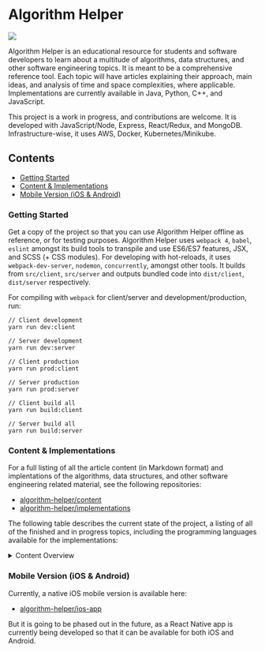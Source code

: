 # Algorithm Helper

<img src="https://circleci.com/gh/algorithm-helper/algorithm-helper/tree/master.svg?style=shield&circle-token=:circle-token">

Algorithm Helper is an educational resource for students and software developers to learn about
a multitude of algorithms, data structures, and other software engineering topics. It is meant to
be a comprehensive reference tool. Each topic will have articles explaining their approach, main
ideas, and analysis of time and space complexities, where applicable. Implementations are currently
available in Java, Python, C++, and JavaScript.

This project is a work in progress, and contributions are welcome. It is developed with
JavaScript/Node, Express, React/Redux, and MongoDB. Infrastructure-wise, it uses AWS, Docker,
Kubernetes/Minikube.

## Contents

- [Getting Started](#getting-started)
- [Content & Implementations](#content--implementations)
- [Mobile Version (iOS & Android)](#mobile-version-ios--android)

### Getting Started

Get a copy of the project so that you can use Algorithm Helper offline as reference, or for testing
purposes. Algorithm Helper uses `webpack 4`, `babel`, `eslint` amongst its build tools to transpile
and use ES6/ES7 features, JSX, and SCSS (+ CSS modules). For developing with hot-reloads, it uses
`webpack-dev-server`, `nodemon`, `concurrently`, amongst other tools. It builds from `src/client`,
`src/server` and outputs bundled code into `dist/client`, `dist/server` respectively.

For compiling with `webpack` for client/server and development/production, run:

```
// Client development
yarn run dev:client

// Server development
yarn run dev:server

// Client production
yarn run prod:client

// Server production
yarn run prod:server

// Client build all
yarn run build:client

// Server build all
yarn run build:server
```

### Content & Implementations

For a full listing of all the article content (in Markdown format) and implentations of the
algorithms, data structures, and other software engineering related material, see the following
repositories:
- [algorithm-helper/content](https://github.com/algorithm-helper/content)
- [algorithm-helper/implementations](https://github.com/algorithm-helper/implementations)

The following table describes the current state of the project, a listing of all of the finished
and in progress topics, including the programming languages available for the implementations:

<details>
  <summary>Content Overview</summary>
  <table>
    <tr>
      <th>Category</th>
      <th>Subcategory</th>
      <th>Topic</th>
      <th>Current State</th>
      <th>Languages Available</th>
    </tr>
    <tr>
      <td>Data Structures</td>
      <td>Lists</td>
      <td>Introduction</td>
      <td>Complete</td>
      <td>n/a</td>
    </tr>
    <tr>
      <td>Data Structures</td>
      <td>Lists</td>
      <td>Linked List</td>
      <td>Complete</td>
      <td>Java</td>
    </tr>
    <tr>
      <td>Data Structures</td>
      <td>Lists</td>
      <td>Double Ended Linked List</td>
      <td>Complete</td>
      <td>Java</td>
    </tr>
    <tr>
      <td>Data Structures</td>
      <td>Lists</td>
      <td>Dynamic Array</td>
      <td>Complete</td>
      <td>Java</td>
    </tr>
    <tr>
      <td>Data Structures</td>
      <td>Lists</td>
      <td>Stack</td>
      <td>Complete</td>
      <td>Java</td>
    </tr>
    <tr>
      <td>Data Structures</td>
      <td>Lists</td>
      <td>Queue</td>
      <td>Complete</td>
      <td>Java</td>
    </tr>
    <tr>
      <td>Data Structures</td>
      <td>Lists</td>
      <td>Double Ended Queue</td>
      <td>Complete</td>
      <td>Java</td>
    </tr>
    <tr>
      <td>Data Structures</td>
      <td>Lists</td>
      <td>Time and Space Complexity Comparison</td>
      <td>Complete</td>
      <td>n/a</td>
    </tr>
    <tr>
      <td>Data Structures</td>
      <td>Trees</td>
      <td>Introduction</td>
      <td>Complete</td>
      <td>n/a</td>
    </tr>
    <tr>
      <td>Data Structures</td>
      <td>Trees</td>
      <td>Map / Symbol Table</td>
      <td>Complete</td>
      <td>Java</td>
    </tr>
    <tr>
      <td>Data Structures</td>
      <td>Trees</td>
      <td>Set</td>
      <td>Complete</td>
      <td>Java</td>
    </tr>
    <tr>
      <td>Data Structures</td>
      <td>Trees</td>
      <td>Binary Search Tree</td>
      <td>Complete</td>
      <td>Java</td>
    </tr>
    <tr>
      <td>Data Structures</td>
      <td>Trees</td>
      <td>Balanced Binary Search Tree</td>
      <td>Complete</td>
      <td>n/a</td>
    </tr>
    <tr>
      <td>Data Structures</td>
      <td>Trees</td>
      <td>2-3 Tree</td>
      <td>Complete</td>
      <td>n/a</td>
    </tr>
    <tr>
      <td>Data Structures</td>
      <td>Trees</td>
      <td>Red-Black Tree</td>
      <td>Complete</td>
      <td>Java</td>
    </tr>
    <tr>
      <td>Data Structures</td>
      <td>Trees</td>
      <td>AVL Tree</td>
      <td>Complete</td>
      <td>Java</td>
    </tr>
    <tr>
      <td>Data Structures</td>
      <td>Trees</td>
      <td>Heap</td>
      <td>Complete</td>
      <td>Java</td>
    </tr>
    <tr>
      <td>Data Structures</td>
      <td>Trees</td>
      <td>Priority Queue</td>
      <td>Complete</td>
      <td>Java</td>
    </tr>
    <tr>
      <td>Data Structures</td>
      <td>Trees</td>
      <td>Union Find / Disjoint Set</td>
      <td>Complete</td>
      <td>Java</td>
    </tr>
    <tr>
      <td>Data Structures</td>
      <td>Trees</td>
      <td>B-Tree</td>
      <td>In Progress</td>
      <td>n/a</td>
    </tr>
    <tr>
      <td>Data Structures</td>
      <td>Trees</td>
      <td>Fibonacci Heap</td>
      <td>In Progress</td>
      <td>n/a</td>
    </tr>
    <tr>
      <td>Data Structures</td>
      <td>Trees</td>
      <td>Van Emde Boas Tree</td>
      <td>In Progress</td>
      <td>n/a</td>
    </tr>
    <tr>
      <td>Data Structures</td>
      <td>Trees</td>
      <td>Time and Space Complexity Comparison</td>
      <td>Complete</td>
      <td>n/a</td>
    </tr>
    <tr>
      <td>Data Structures</td>
      <td>Hashing</td>
      <td>Introduction</td>
      <td>Complete</td>
      <td>n/a</td>
    </tr>
    <tr>
      <td>Data Structures</td>
      <td>Hashing</td>
      <td>Hash Function</td>
      <td>Complete</td>
      <td>n/a</td>
    </tr>
    <tr>
      <td>Data Structures</td>
      <td>Hashing</td>
      <td>Collision Resolution</td>
      <td>Complete</td>
      <td>n/a</td>
    </tr>
    <tr>
      <td>Data Structures</td>
      <td>Hashing</td>
      <td>Simple Uniform Hashing Assumpption</td>
      <td>Complete</td>
      <td>n/a</td>
    </tr>
    <tr>
      <td>Data Structures</td>
      <td>Hashing</td>
      <td>Hash Map</td>
      <td>Complete</td>
      <td>Java</td>
    </tr>
    <tr>
      <td>Data Structures</td>
      <td>Hashing</td>
      <td>Hash Set</td>
      <td>Complete</td>
      <td>Java</td>
    </tr>
    <tr>
      <td>Data Structures</td>
      <td>Hashing</td>
      <td>Time and Space Complexity Comparison</td>
      <td>Complete</td>
      <td>n/a</td>
    </tr>
    <tr>
      <td>Data Structures</td>
      <td>Probabilistic</td>
      <td>Introduction</td>
      <td>In Progress</td>
      <td>n/a</td>
    </tr>
    <tr>
      <td>Data Structures</td>
      <td>Probabilistic</td>
      <td>Skip List</td>
      <td>In Progress</td>
      <td>n/a</td>
    </tr>
    <tr>
      <td>Data Structures</td>
      <td>Probabilistic</td>
      <td>Bloom Filter</td>
      <td>In Progress</td>
      <td>n/a</td>
    </tr>
    <tr>
      <td>Data Structures</td>
      <td>Probabilistic</td>
      <td>Count Min Sketch</td>
      <td>In Progress</td>
      <td>n/a</td>
    </tr>
    <tr>
      <td>Data Structures</td>
      <td>Probabilistic</td>
      <td>Random Binary Tree</td>
      <td>In Progress</td>
      <td>n/a</td>
    </tr>
    <tr>
      <td>Data Structures</td>
      <td>Probabilistic</td>
      <td>Treap</td>
      <td>In Progress</td>
      <td>n/a</td>
    </tr>
    <tr>
      <td>Data Structures</td>
      <td>Probabilistic</td>
      <td>Time and Space Complexity Comparison</td>
      <td>In Progress</td>
      <td>n/a</td>
    </tr>
    <tr>
      <td>Data Structures</td>
      <td>Multidimensional</td>
      <td>Introduction</td>
      <td>In Progress</td>
      <td>n/a</td>
    </tr>
    <tr>
      <td>Data Structures</td>
      <td>Multidimensional</td>
      <td>Range Searching</td>
      <td>In Progress</td>
      <td>n/a</td>
    </tr>
    <tr>
      <td>Data Structures</td>
      <td>Multidimensional</td>
      <td>Quad Tree</td>
      <td>In Progress</td>
      <td>n/a</td>
    </tr>
    <tr>
      <td>Data Structures</td>
      <td>Multidimensional</td>
      <td>k-d Tree</td>
      <td>In Progress</td>
      <td>n/a</td>
    </tr>
    <tr>
      <td>Data Structures</td>
      <td>Multidimensional</td>
      <td>Range Tree</td>
      <td>In Progress</td>
      <td>n/a</td>
    </tr>
    <tr>
      <td>Data Structures</td>
      <td>Multidimensional</td>
      <td>Time and Space Complexity Comparison</td>
      <td>In Progress</td>
      <td>n/a</td>
    </tr>
    <tr>
      <td>Data Structures</td>
      <td>Abstract Data Types</td>
      <td>Introduction</td>
      <td>In Progress</td>
      <td>n/a</td>
    </tr>
    <tr>
      <td>Data Structures</td>
      <td>Abstract Data Types</td>
      <td>Iterator / Iterable</td>
      <td>In Progress</td>
      <td>n/a</td>
    </tr>
    <tr>
      <td>Data Structures</td>
      <td>Abstract Data Types</td>
      <td>Comparator / Comparable</td>
      <td>In Progress</td>
      <td>n/a</td>
    </tr>
    <tr>
      <td>General Algorithms</td>
      <td>Searching</td>
      <td>Introduction</td>
      <td>Complete</td>
      <td>n/a</td>
    </tr>
    <tr>
      <td>General Algorithms</td>
      <td>Searching</td>
      <td>Binary Search</td>
      <td>Complete</td>
      <td>Java</td>
    </tr>
    <tr>
      <td>General Algorithms</td>
      <td>Searching</td>
      <td>Ternary Search</td>
      <td>Complete</td>
      <td>Java</td>
    </tr>
    <tr>
      <td>General Algorithms</td>
      <td>Searching</td>
      <td>Jump Search</td>
      <td>Complete</td>
      <td>Java</td>
    </tr>
    <tr>
      <td>General Algorithms</td>
      <td>Searching</td>
      <td>Interpolation Search</td>
      <td>Complete</td>
      <td>Java</td>
    </tr>
    <tr>
      <td>General Algorithms</td>
      <td>Searching</td>
      <td>Time and Space Complexity Comparison</td>
      <td>Complete</td>
      <td>n/a</td>
    </tr>
    <tr>
      <td>General Algorithms</td>
      <td>Sorting</td>
      <td>Introduction</td>
      <td>Complete</td>
      <td>n/a</td>
    </tr>
    <tr>
      <td>General Algorithms</td>
      <td>Sorting</td>
      <td>Stability</td>
      <td>Complete</td>
      <td>n/a</td>
    </tr>
    <tr>
      <td>General Algorithms</td>
      <td>Sorting</td>
      <td>In-Place</td>
      <td>Complete</td>
      <td>n/a</td>
    </tr>
    <tr>
      <td>General Algorithms</td>
      <td>Sorting</td>
      <td>Selection Sort</td>
      <td>Complete</td>
      <td>Java</td>
    </tr>
    <tr>
      <td>General Algorithms</td>
      <td>Sorting</td>
      <td>Insertion Sort</td>
      <td>Complete</td>
      <td>Java</td>
    </tr>
    <tr>
      <td>General Algorithms</td>
      <td>Sorting</td>
      <td>Shell Sort</td>
      <td>Complete</td>
      <td>Java</td>
    </tr>
    <tr>
      <td>General Algorithms</td>
      <td>Sorting</td>
      <td>Divide and Conquer</td>
      <td>Complete</td>
      <td>n/a</td>
    </tr>
    <tr>
      <td>General Algorithms</td>
      <td>Sorting</td>
      <td>Merge Sort</td>
      <td>Complete</td>
      <td>Java</td>
    </tr>
    <tr>
      <td>General Algorithms</td>
      <td>Sorting</td>
      <td>Quick Sort</td>
      <td>Complete</td>
      <td>Java</td>
    </tr>
    <tr>
      <td>General Algorithms</td>
      <td>Sorting</td>
      <td>Heap Sort</td>
      <td>Complete</td>
      <td>Java</td>
    </tr>
    <tr>
      <td>General Algorithms</td>
      <td>Sorting</td>
      <td>Bucket Sort</td>
      <td>Complete</td>
      <td>Java</td>
    </tr>
    <tr>
      <td>General Algorithms</td>
      <td>Sorting</td>
      <td>Count Sort</td>
      <td>In Progress</td>
      <td>n/a</td>
    </tr>
    <tr>
      <td>General Algorithms</td>
      <td>Sorting</td>
      <td>Radix Sort</td>
      <td>Complete</td>
      <td>Java</td>
    </tr>
    <tr>
      <td>General Algorithms</td>
      <td>Sorting</td>
      <td>Time and Space Complexity Comparison</td>
      <td>Complete</td>
      <td>n/a</td>
    </tr>
    <tr>
      <td>General Algorithms</td>
      <td>Shuffling</td>
      <td>Introduction</td>
      <td>Complete</td>
      <td>n/a</td>
    </tr>
    <tr>
      <td>General Algorithms</td>
      <td>Shuffling</td>
      <td>Fisher-Yates Shuffle</td>
      <td>Complete</td>
      <td>Java</td>
    </tr>
    <tr>
      <td>General Algorithms</td>
      <td>Shuffling</td>
      <td>Sattolo's Algorithm</td>
      <td>Complete</td>
      <td>Java</td>
    </tr>
    <tr>
      <td>General Algorithms</td>
      <td>Shuffling</td>
      <td>Time and Space Complexity Comparison</td>
      <td>Complete</td>
      <td>n/a</td>
    </tr>
    <tr>
      <td>General Algorithms</td>
      <td>Selecting</td>
      <td>Introduction</td>
      <td>In Progress</td>
      <td>n/a</td>
    </tr>
    <tr>
      <td>General Algorithms</td>
      <td>Selecting</td>
      <td>Quick Select</td>
      <td>In Progress</td>
      <td>n/a</td>
    </tr>
    <tr>
      <td>General Algorithms</td>
      <td>Selecting</td>
      <td>Median Finding</td>
      <td>In Progress</td>
      <td>n/a</td>
    </tr>
    <tr>
      <td>General Algorithms</td>
      <td>Selecting</td>
      <td>Median of Medians Algorithm</td>
      <td>In Progress</td>
      <td>n/a</td>
    </tr>
    <tr>
      <td>General Algorithms</td>
      <td>Selecting</td>
      <td>Peak Finding</td>
      <td>In Progress</td>
      <td>n/a</td>
    </tr>
    <tr>
      <td>General Algorithms</td>
      <td>Selecting</td>
      <td>Time and Space Complexity Comparison</td>
      <td>In Progress</td>
      <td>n/a</td>
    </tr>
    <tr>
      <td>Strings</td>
      <td>String Data Structures</td>
      <td>Introduction</td>
      <td>Complete</td>
      <td>n/a</td>
    </tr>
    <tr>
      <td>Strings</td>
      <td>String Data Structures</td>
      <td>Trie</td>
      <td>Complete</td>
      <td>n/a</td>
    </tr>
    <tr>
      <td>Strings</td>
      <td>String Data Structures</td>
      <td>R-Way Trie</td>
      <td>Complete</td>
      <td>Java</td>
    </tr>
    <tr>
      <td>Strings</td>
      <td>String Data Structures</td>
      <td>Ternary Search Trie</td>
      <td>Complete</td>
      <td>Java</td>
    </tr>
    <tr>
      <td>Strings</td>
      <td>String Data Structures</td>
      <td>Suffix Tree</td>
      <td>In Progress</td>
      <td>n/a</td>
    </tr>
    <tr>
      <td>Strings</td>
      <td>String Data Structures</td>
      <td>Time and Space Complexity Comparison</td>
      <td>Complete</td>
      <td>n/a</td>
    </tr>
    <tr>
      <td>Strings</td>
      <td>String Sorting</td>
      <td>Introduction</td>
      <td>Complete</td>
      <td>n/a</td>
    </tr>
    <tr>
      <td>Strings</td>
      <td>String Sorting</td>
      <td>LSD Radix Sort</td>
      <td>Complete</td>
      <td>Java</td>
    </tr>
    <tr>
      <td>Strings</td>
      <td>String Sorting</td>
      <td>MSD Radix Sort</td>
      <td>Complete</td>
      <td>Java</td>
    </tr>
    <tr>
      <td>Strings</td>
      <td>String Sorting</td>
      <td>Time and Space Complexity Comparison</td>
      <td>Complete</td>
      <td>n/a</td>
    </tr>
    <tr>
      <td>Strings</td>
      <td>String Matching</td>
      <td>Introduction</td>
      <td>Complete</td>
      <td>n/a</td>
    </tr>
    <tr>
      <td>Strings</td>
      <td>String Matching</td>
      <td>Knuth-Morris-Pratt Algorithm</td>
      <td>Complete</td>
      <td>Java</td>
    </tr>
    <tr>
      <td>Strings</td>
      <td>String Matching</td>
      <td>Boyer-Moore Algorithm</td>
      <td>Complete</td>
      <td>Java</td>
    </tr>
    <tr>
      <td>Strings</td>
      <td>String Matching</td>
      <td>Rabin-Karp Algorithm</td>
      <td>Complete</td>
      <td>Java</td>
    </tr>
    <tr>
      <td>Strings</td>
      <td>String Matching</td>
      <td>Approximate String Matching</td>
      <td>In Progress</td>
      <td>n/a</td>
    </tr>
    <tr>
      <td>Strings</td>
      <td>String Matching</td>
      <td>Bitap Algorithm</td>
      <td>In Progress</td>
      <td>n/a</td>
    </tr>
    <tr>
      <td>Strings</td>
      <td>String Matching</td>
      <td>Time and Space Complexity Comparison</td>
      <td>Complete</td>
      <td>n/a</td>
    </tr>
    <tr>
      <td>Strings</td>
      <td>String Metrics</td>
      <td>Introduction</td>
      <td>In Progress</td>
      <td>n/a</td>
    </tr>
    <tr>
      <td>Strings</td>
      <td>String Metrics</td>
      <td>Edit Distance</td>
      <td>In Progress</td>
      <td>n/a</td>
    </tr>
    <tr>
      <td>Strings</td>
      <td>String Metrics</td>
      <td>Damerau-Levenshtein Distance</td>
      <td>In Progress</td>
      <td>n/a</td>
    </tr>
    <tr>
      <td>Strings</td>
      <td>String Metrics</td>
      <td>Hamming Distance</td>
      <td>In Progress</td>
      <td>n/a</td>
    </tr>
    <tr>
      <td>Strings</td>
      <td>String Metrics</td>
      <td>Wagner-Fischer Algorithm</td>
      <td>In Progress</td>
      <td>n/a</td>
    </tr>
    <tr>
      <td>Strings</td>
      <td>String Metrics</td>
      <td>Time and Space Complexity Comparison</td>
      <td>In Progress</td>
      <td>n/a</td>
    </tr>
    <tr>
      <td>Strings</td>
      <td>Compression</td>
      <td>Introduction</td>
      <td>In Progress</td>
      <td>n/a</td>
    </tr>
    <tr>
      <td>Strings</td>
      <td>Compression</td>
      <td>Run-Length Encoding</td>
      <td>In Progress</td>
      <td>n/a</td>
    </tr>
    <tr>
      <td>Strings</td>
      <td>Compression</td>
      <td>Huffman Coding</td>
      <td>In Progress</td>
      <td>n/a</td>
    </tr>
    <tr>
      <td>Strings</td>
      <td>Compression</td>
      <td>Lempel-Ziv-Welch Algorithm</td>
      <td>In Progress</td>
      <td>n/a</td>
    </tr>
    <tr>
      <td>Strings</td>
      <td>Compression</td>
      <td>Text Transforms</td>
      <td>In Progress</td>
      <td>n/a</td>
    </tr>
    <tr>
      <td>Strings</td>
      <td>Compression</td>
      <td>Burrows-Wheeler Transform</td>
      <td>In Progress</td>
      <td>n/a</td>
    </tr>
    <tr>
      <td>Strings</td>
      <td>Compression</td>
      <td>Time and Space Complexity Comparison</td>
      <td>In Progress</td>
      <td>n/a</td>
    </tr>
    <tr>
      <td>Graphs</td>
      <td>Graphs</td>
      <td>Introduction</td>
      <td>Complete</td>
      <td>n/a</td>
    </tr>
    <tr>
      <td>Graphs</td>
      <td>Graphs</td>
      <td>Graph Representation</td>
      <td>Complete</td>
      <td>n/a</td>
    </tr>
    <tr>
      <td>Graphs</td>
      <td>Graphs</td>
      <td>Undirected and Directed Graphs</td>
      <td>Complete</td>
      <td>Java</td>
    </tr>
    <tr>
      <td>Graphs</td>
      <td>Graphs</td>
      <td>Sparse and Dense Graphs</td>
      <td>Complete</td>
      <td>n/a</td>
    </tr>
    <tr>
      <td>Graphs</td>
      <td>Graphs</td>
      <td>Time and Space Complexity Comparison</td>
      <td>Complete</td>
      <td>n/a</td>
    </tr>
    <tr>
      <td>Graphs</td>
      <td>Path Finding</td>
      <td>Introduction</td>
      <td>Complete</td>
      <td>n/a</td>
    </tr>
    <tr>
      <td>Graphs</td>
      <td>Path Finding</td>
      <td>Depth First Search</td>
      <td>Complete</td>
      <td>Java</td>
    </tr>
    <tr>
      <td>Graphs</td>
      <td>Path Finding</td>
      <td>Breadth First Search</td>
      <td>Complete</td>
      <td>Java</td>
    </tr>
    <tr>
      <td>Graphs</td>
      <td>Path Finding</td>
      <td>Connected Components</td>
      <td>Complete</td>
      <td>Java</td>
    </tr>
    <tr>
      <td>Graphs</td>
      <td>Path Finding</td>
      <td>Topological Sort</td>
      <td>Complete</td>
      <td>Java</td>
    </tr>
    <tr>
      <td>Graphs</td>
      <td>Path Finding</td>
      <td>Kahn's Topological Sort Algorithm</td>
      <td>Complete</td>
      <td>Java</td>
    </tr>
    <tr>
      <td>Graphs</td>
      <td>Path Finding</td>
      <td>Strongly Connected Components</td>
      <td>Complete</td>
      <td>Java</td>
    </tr>
    <tr>
      <td>Graphs</td>
      <td>Path Finding</td>
      <td>Kosaraju's Algorithm</td>
      <td>Complete</td>
      <td>Java</td>
    </tr>
    <tr>
      <td>Graphs</td>
      <td>Path Finding</td>
      <td>Time and Space Complexity Comparison</td>
      <td>Complete</td>
      <td>n/a</td>
    </tr>
    <tr>
      <td>Graphs</td>
      <td>Shortest Path Finding</td>
      <td>Introduction</td>
      <td>Complete</td>
      <td>n/a</td>
    </tr>
    <tr>
      <td>Graphs</td>
      <td>Shortest Path Finding</td>
      <td>Weighted Graph</td>
      <td>Complete</td>
      <td>Java</td>
    </tr>
    <tr>
      <td>Graphs</td>
      <td>Shortest Path Finding</td>
      <td>Edge Relaxation</td>
      <td>Complete</td>
      <td>n/a</td>
    </tr>
    <tr>
      <td>Graphs</td>
      <td>Shortest Path Finding</td>
      <td>Dijkstra's Algorithm</td>
      <td>Complete</td>
      <td>Java</td>
    </tr>
    <tr>
      <td>Graphs</td>
      <td>Shortest Path Finding</td>
      <td>Bellman-Ford Algorithm</td>
      <td>Complete</td>
      <td>Java</td>
    </tr>
    <tr>
      <td>Graphs</td>
      <td>Shortest Path Finding</td>
      <td>Floyd-Warshall Algorithm</td>
      <td>Complete</td>
      <td>Java</td>
    </tr>
    <tr>
      <td>Graphs</td>
      <td>Shortest Path Finding</td>
      <td>Time and Space Complexity Comparison</td>
      <td>Complete</td>
      <td>n/a</td>
    </tr>
    <tr>
      <td>Graphs</td>
      <td>Minimum Spanning Trees</td>
      <td>Introduction</td>
      <td>Complete</td>
      <td>n/a</td>
    </tr>
    <tr>
      <td>Graphs</td>
      <td>Minimum Spanning Trees</td>
      <td>Greedy Algorithm</td>
      <td>Complete</td>
      <td>n/a</td>
    </tr>
    <tr>
      <td>Graphs</td>
      <td>Minimum Spanning Trees</td>
      <td>Prim's Algorithm</td>
      <td>Complete</td>
      <td>Java</td>
    </tr>
    <tr>
      <td>Graphs</td>
      <td>Minimum Spanning Trees</td>
      <td>Kruskal's Algorithm</td>
      <td>Complete</td>
      <td>Java</td>
    </tr>
    <tr>
      <td>Graphs</td>
      <td>Minimum Spanning Trees</td>
      <td>Clustering</td>
      <td>In Progress</td>
      <td>n/a</td>
    </tr>
    <tr>
      <td>Graphs</td>
      <td>Minimum Spanning Trees</td>
      <td>Time and Space Complexity Comparison</td>
      <td>Complete</td>
      <td>n/a</td>
    </tr>
    <tr>
      <td>Graphs</td>
      <td>Flow Networks</td>
      <td>Introduction</td>
      <td>Complete</td>
      <td>n/a</td>
    </tr>
    <tr>
      <td>Graphs</td>
      <td>Flow Networks</td>
      <td>Max Flow Min Cut</td>
      <td>Complete</td>
      <td>n/a</td>
    </tr>
    <tr>
      <td>Graphs</td>
      <td>Flow Networks</td>
      <td>Ford-Fulkerson Algorithm</td>
      <td>Complete</td>
      <td>n/a</td>
    </tr>
    <tr>
      <td>Graphs</td>
      <td>Flow Networks</td>
      <td>Time and Space Complexity Comparison</td>
      <td>Complete</td>
      <td>n/a</td>
    </tr>
    <tr>
      <td>Randomization</td>
      <td>Randomized Algorithms</td>
      <td>Introduction</td>
      <td>In Progress</td>
      <td>n/a</td>
    </tr>
    <tr>
      <td>Randomization</td>
      <td>Randomized Algorithms</td>
      <td>Expected Time</td>
      <td>In Progress</td>
      <td>n/a</td>
    </tr>
    <tr>
      <td>Randomization</td>
      <td>Randomized Algorithms</td>
      <td>Quick Select (Revisited)</td>
      <td>In Progress</td>
      <td>n/a</td>
    </tr>
    <tr>
      <td>Randomization</td>
      <td>Randomized Algorithms</td>
      <td>Quick Sort (Revisited)</td>
      <td>In Progress</td>
      <td>n/a</td>
    </tr>
    <tr>
      <td>Randomization</td>
      <td>Randomized Algorithms</td>
      <td>Monte Carlo Algorithm</td>
      <td>In Progress</td>
      <td>n/a</td>
    </tr>
    <tr>
      <td>Randomization</td>
      <td>Randomized Algorithms</td>
      <td>Las Vegas Algorithm</td>
      <td>In Progress</td>
      <td>n/a</td>
    </tr>
    <tr>
      <td>Randomization</td>
      <td>Randomized Algorithms</td>
      <td>Time and Space Complexity Comparison</td>
      <td>In Progress</td>
      <td>n/a</td>
    </tr>
    <tr>
      <td>Randomization</td>
      <td>Random Number Generators</td>
      <td>Introduction</td>
      <td>In Progress</td>
      <td>n/a</td>
    </tr>
    <tr>
      <td>Randomization</td>
      <td>Random Number Generators</td>
      <td>Pseudo Random Number Generators</td>
      <td>In Progress</td>
      <td>n/a</td>
    </tr>
    <tr>
      <td>Randomization</td>
      <td>Random Number Generators</td>
      <td>Blum Blum Shub</td>
      <td>In Progress</td>
      <td>n/a</td>
    </tr>
    <tr>
      <td>Randomization</td>
      <td>Random Number Generators</td>
      <td>Lagged Fibonacci Generator</td>
      <td>In Progress</td>
      <td>n/a</td>
    </tr>
    <tr>
      <td>Randomization</td>
      <td>Random Number Generators</td>
      <td>Linear Congruential Generator</td>
      <td>In Progress</td>
      <td>n/a</td>
    </tr>
    <tr>
      <td>Randomization</td>
      <td>Random Number Generators</td>
      <td>Mersenne Twister</td>
      <td>In Progress</td>
      <td>n/a</td>
    </tr>
    <tr>
      <td>Randomization</td>
      <td>Random Number Generators</td>
      <td>Time and Space Complexity Comparison</td>
      <td>In Progress</td>
      <td>n/a</td>
    </tr>
    <tr>
      <td>Mathematics</td>
      <td>Numerical Computation</td>
      <td>Introduction</td>
      <td>Complete</td>
      <td>n/a</td>
    </tr>
    <tr>
      <td>Mathematics</td>
      <td>Numerical Computation</td>
      <td>Euclid's Algorithm</td>
      <td>Complete</td>
      <td>Java</td>
    </tr>
    <tr>
      <td>Mathematics</td>
      <td>Numerical Computation</td>
      <td>Multiplication Algorithm</td>
      <td>Complete</td>
      <td>Java</td>
    </tr>
    <tr>
      <td>Mathematics</td>
      <td>Numerical Computation</td>
      <td>Karatsuba Algorithm</td>
      <td>Complete</td>
      <td>Java</td>
    </tr>
    <tr>
      <td>Mathematics</td>
      <td>Numerical Computation</td>
      <td>Newton-Raphson Method</td>
      <td>Complete</td>
      <td>Java</td>
    </tr>
    <tr>
      <td>Mathematics</td>
      <td>Numerical Computation</td>
      <td>Modular Exponentiation</td>
      <td>Complete</td>
      <td>Java</td>
    </tr>
    <tr>
      <td>Mathematics</td>
      <td>Numerical Computation</td>
      <td>Linear Programming</td>
      <td>In Progress</td>
      <td>n/a</td>
    </tr>
    <tr>
      <td>Mathematics</td>
      <td>Numerical Computation</td>
      <td>Simplex Algorithm</td>
      <td>In Progress</td>
      <td>n/a</td>
    </tr>
    <tr>
      <td>Mathematics</td>
      <td>Numerical Computation</td>
      <td>Polynomial Multiplication</td>
      <td>In Progress</td>
      <td>n/a</td>
    </tr>
    <tr>
      <td>Mathematics</td>
      <td>Numerical Computation</td>
      <td>Fast Fourier Transform</td>
      <td>In Progress</td>
      <td>n/a</td>
    </tr>
    <tr>
      <td>Mathematics</td>
      <td>Numerical Computation</td>
      <td>Time and Space Complexity Comparison</td>
      <td>Complete</td>
      <td>n/a</td>
    </tr>
    <tr>
      <td>Mathematics</td>
      <td>Computational Geometry</td>
      <td>Introduction</td>
      <td>Complete</td>
      <td>n/a</td>
    </tr>
    <tr>
      <td>Mathematics</td>
      <td>Computational Geometry</td>
      <td>Convex Hull</td>
      <td>Complete</td>
      <td>n/a</td>
    </tr>
    <tr>
      <td>Mathematics</td>
      <td>Computational Geometry</td>
      <td>Graham Scan</td>
      <td>Complete</td>
      <td>Java</td>
    </tr>
    <tr>
      <td>Mathematics</td>
      <td>Computational Geometry</td>
      <td>Jarvis Algorithm</td>
      <td>In Progress</td>
      <td>n/a</td>
    </tr>
    <tr>
      <td>Mathematics</td>
      <td>Computational Geometry</td>
      <td>Time and Space Complexity Comparison</td>
      <td>In Progress</td>
      <td>n/a</td>
    </tr>
    <tr>
      <td>Dynamic Programming</td>
      <td>Dynamic Programming</td>
      <td>Introduction</td>
      <td>In Progress</td>
      <td>n/a</td>
    </tr>
    <tr>
      <td>Dynamic Programming</td>
      <td>Dynamic Programming</td>
      <td>Overlapping Subproblems and Optimal Substructures</td>
      <td>In Progress</td>
      <td>n/a</td>
    </tr>
    <tr>
      <td>Dynamic Programming</td>
      <td>Dynamic Programming</td>
      <td>Memoization</td>
      <td>In Progress</td>
      <td>n/a</td>
    </tr>
    <tr>
      <td>Dynamic Programming</td>
      <td>Dynamic Programming Problems</td>
      <td>Introduction</td>
      <td>In Progress</td>
      <td>n/a</td>
    </tr>
    <tr>
      <td>Dynamic Programming</td>
      <td>Dynamic Programming Problems</td>
      <td>Fibonacci Number</td>
      <td>In Progress</td>
      <td>n/a</td>
    </tr>
    <tr>
      <td>Dynamic Programming</td>
      <td>Dynamic Programming Problems</td>
      <td>Maximum Sum Contiguous Subarray</td>
      <td>In Progress</td>
      <td>n/a</td>
    </tr>
    <tr>
      <td>Dynamic Programming</td>
      <td>Dynamic Programming Problems</td>
      <td>Kadane's Algorithm</td>
      <td>In Progress</td>
      <td>n/a</td>
    </tr>
    <tr>
      <td>Dynamic Programming</td>
      <td>Dynamic Programming Problems</td>
      <td>Longest Common Subsequence</td>
      <td>In Progress</td>
      <td>n/a</td>
    </tr>
    <tr>
      <td>Dynamic Programming</td>
      <td>Dynamic Programming Problems</td>
      <td>Longest Increasing Subsequence</td>
      <td>In Progress</td>
      <td>n/a</td>
    </tr>
    <tr>
      <td>Dynamic Programming</td>
      <td>Dynamic Programming Problems</td>
      <td>Longest Common Substring</td>
      <td>In Progress</td>
      <td>n/a</td>
    </tr>
    <tr>
      <td>Dynamic Programming</td>
      <td>Dynamic Programming Problems</td>
      <td>Longest Palindromic Substring</td>
      <td>In Progress</td>
      <td>n/a</td>
    </tr>
    <tr>
      <td>Dynamic Programming</td>
      <td>Dynamic Programming Problems</td>
      <td>Binomial Coefficient</td>
      <td>In Progress</td>
      <td>n/a</td>
    </tr>
    <tr>
      <td>Dynamic Programming</td>
      <td>Dynamic Programming Problems</td>
      <td>Coin Change Problem</td>
      <td>In Progress</td>
      <td>n/a</td>
    </tr>
    <tr>
      <td>Dynamic Programming</td>
      <td>Dynamic Programming Problems</td>
      <td>Maximum Size Square Submatrix</td>
      <td>In Progress</td>
      <td>n/a</td>
    </tr>
    <tr>
      <td>Dynamic Programming</td>
      <td>Dynamic Programming Problems</td>
      <td>Assembly Line Scheduling</td>
      <td>In Progress</td>
      <td>n/a</td>
    </tr>
    <tr>
      <td>Dynamic Programming</td>
      <td>Dynamic Programming Problems</td>
      <td>Rod Cutting</td>
      <td>In Progress</td>
      <td>n/a</td>
    </tr>
    <tr>
      <td>Dynamic Programming</td>
      <td>Dynamic Programming Problems</td>
      <td>Levenschtein Edit Distance</td>
      <td>In Progress</td>
      <td>n/a</td>
    </tr>
    <tr>
      <td>Dynamic Programming</td>
      <td>Dynamic Programming Problems</td>
      <td>0-1 Knapsack Problem</td>
      <td>In Progress</td>
      <td>n/a</td>
    </tr>
    <tr>
      <td>Dynamic Programming</td>
      <td>Dynamic Programming Problems</td>
      <td>Time and Space Complexity Comparison</td>
      <td>In Progress</td>
      <td>n/a</td>
    </tr>
    <tr>
      <td>Algorithmic Analysis</td>
      <td>Computational Complexity</td>
      <td>Introduction</td>
      <td>In Progress</td>
      <td>n/a</td>
    </tr>
    <tr>
      <td>Algorithmic Analysis</td>
      <td>Computational Complexity</td>
      <td>Big-O Notarion</td>
      <td>In Progress</td>
      <td>n/a</td>
    </tr>
    <tr>
      <td>Algorithmic Analysis</td>
      <td>Computational Complexity</td>
      <td>Small-O Notation</td>
      <td>In Progress</td>
      <td>n/a</td>
    </tr>
    <tr>
      <td>Algorithmic Analysis</td>
      <td>Computational Complexity</td>
      <td>Amortization</td>
      <td>In Progress</td>
      <td>n/a</td>
    </tr>
    <tr>
      <td>Algorithmic Analysis</td>
      <td>Complexity Classes</td>
      <td>Introduction</td>
      <td>In Progress</td>
      <td>n/a</td>
    </tr>
    <tr>
      <td>Algorithmic Analysis</td>
      <td>Complexity Classes</td>
      <td>P Complexity</td>
      <td>In Progress</td>
      <td>n/a</td>
    </tr>
    <tr>
      <td>Algorithmic Analysis</td>
      <td>Complexity Classes</td>
      <td>NP Complexity</td>
      <td>In Progress</td>
      <td>n/a</td>
    </tr>
    <tr>
      <td>Software Engineering</td>
      <td>Object Oriented Programming</td>
      <td>Introduction</td>
      <td>Complete</td>
      <td>n/a</td>
    </tr>
    <tr>
      <td>Software Engineering</td>
      <td>Object Oriented Programming</td>
      <td>Class and Instance</td>
      <td>Complete</td>
      <td>Java</td>
    </tr>
    <tr>
      <td>Software Engineering</td>
      <td>Object Oriented Programming</td>
      <td>Inheritance</td>
      <td>Complete</td>
      <td>Java</td>
    </tr>
    <tr>
      <td>Software Engineering</td>
      <td>Object Oriented Programming</td>
      <td>Encapsulation</td>
      <td>Complete</td>
      <td>Java</td>
    </tr>
    <tr>
      <td>Software Engineering</td>
      <td>Object Oriented Programming</td>
      <td>Polymorphism</td>
      <td>Complete</td>
      <td>Java</td>
    </tr>
    <tr>
      <td>Software Engineering</td>
      <td>Functional Programming</td>
      <td>Introduction</td>
      <td>Complete</td>
      <td>n/a</td>
    </tr>
    <tr>
      <td>Software Engineering</td>
      <td>Functional Programming</td>
      <td>First Class Function</td>
      <td>Complete</td>
      <td>JavaScript</td>
    </tr>
    <tr>
      <td>Software Engineering</td>
      <td>Functional Programming</td>
      <td>Recursion</td>
      <td>Complete</td>
      <td>JavaScript</td>
    </tr>
    <tr>
      <td>Software Engineering</td>
      <td>Functional Programming</td>
      <td>Lambda Notation</td>
      <td>Complete</td>
      <td>JavaScript</td>
    </tr>
    <tr>
      <td>Software Engineering</td>
      <td>Functional Programming</td>
      <td>Function Composition</td>
      <td>Complete</td>
      <td>JavaScript</td>
    </tr>
    <tr>
      <td>Software Engineering</td>
      <td>Functional Programming</td>
      <td>Map, Filter, Reduce</td>
      <td>Complete</td>
      <td>JavaScript</td>
    </tr>
    <tr>
      <td>Software Engineering</td>
      <td>Functional Programming</td>
      <td>Currying</td>
      <td>Complete</td>
      <td>JavaScript</td>
    </tr>
    <tr>
      <td>Software Engineering</td>
      <td>Functional Programming</td>
      <td>Compose</td>
      <td>In Progress</td>
      <td>n/a</td>
    </tr>
    <tr>
      <td>Software Engineering</td>
      <td>Functional Programming</td>
      <td>Piping</td>
      <td>In Progress</td>
      <td>n/a</td>
    </tr>
    <tr>
      <td>Software Engineering</td>
      <td>Functional Programming</td>
      <td>Zip, Unzip</td>
      <td>In Progress</td>
      <td>n/a</td>
    </tr>
    <tr>
      <td>Software Engineering</td>
      <td>Design Patterns</td>
      <td>Introduction</td>
      <td>Complete</td>
      <td>Java</td>
    </tr>
    <tr>
      <td>Software Engineering</td>
      <td>Design Patterns</td>
      <td>Adapter</td>
      <td>Complete</td>
      <td>Java</td>
    </tr>
    <tr>
      <td>Software Engineering</td>
      <td>Design Patterns</td>
      <td>Bridge</td>
      <td>Complete</td>
      <td>Java</td>
    </tr>
    <tr>
      <td>Software Engineering</td>
      <td>Design Patterns</td>
      <td>Builder</td>
      <td>Complete</td>
      <td>Java</td>
    </tr>
    <tr>
      <td>Software Engineering</td>
      <td>Design Patterns</td>
      <td>Chain of Responsibility</td>
      <td>Complete</td>
      <td>Java</td>
    </tr>
    <tr>
      <td>Software Engineering</td>
      <td>Design Patterns</td>
      <td>Command</td>
      <td>Complete</td>
      <td>Java</td>
    </tr>
    <tr>
      <td>Software Engineering</td>
      <td>Design Patterns</td>
      <td>Composite</td>
      <td>Complete</td>
      <td>Java</td>
    </tr>
    <tr>
      <td>Software Engineering</td>
      <td>Design Patterns</td>
      <td>Decorator</td>
      <td>Complete</td>
      <td>Java</td>
    </tr>
    <tr>
      <td>Software Engineering</td>
      <td>Design Patterns</td>
      <td>Factory</td>
      <td>Complete</td>
      <td>Java</td>
    </tr>
    <tr>
      <td>Software Engineering</td>
      <td>Design Patterns</td>
      <td>Iterator</td>
      <td>Complete</td>
      <td>Java</td>
    </tr>
    <tr>
      <td>Software Engineering</td>
      <td>Design Patterns</td>
      <td>Null Object</td>
      <td>Complete</td>
      <td>Java</td>
    </tr>
    <tr>
      <td>Software Engineering</td>
      <td>Design Patterns</td>
      <td>Observer</td>
      <td>Complete</td>
      <td>Java</td>
    </tr>
    <tr>
      <td>Software Engineering</td>
      <td>Design Patterns</td>
      <td>Prototype</td>
      <td>Complete</td>
      <td>Java</td>
    </tr>
    <tr>
      <td>Software Engineering</td>
      <td>Design Patterns</td>
      <td>Singleton</td>
      <td>Complete</td>
      <td>Java</td>
    </tr>
    <tr>
      <td>Software Engineering</td>
      <td>Design Patterns</td>
      <td>Strategy</td>
      <td>Complete</td>
      <td>Java</td>
    </tr>
    <tr>
      <td>Software Engineering</td>
      <td>Design Patterns</td>
      <td>Template Method</td>
      <td>Complete</td>
      <td>Java</td>
    </tr>
    <tr>
      <td>Software Engineering</td>
      <td>Design Patterns</td>
      <td>Visitor</td>
      <td>Complete</td>
      <td>Java</td>
    </tr>
    <tr>
      <td>Software Engineering</td>
      <td>Bash Scripting</td>
      <td>Introduction</td>
      <td>In Progress</td>
      <td>n/a</td>
    </tr>
    <tr>
      <td>Software Engineering</td>
      <td>Bash Scripting</td>
      <td>Shell Scripts</td>
      <td>In Progress</td>
      <td>n/a</td>
    </tr>
    <tr>
      <td>Software Engineering</td>
      <td>Bash Scripting</td>
      <td>Common Functions</td>
      <td>In Progress</td>
      <td>n/a</td>
    </tr>
    <tr>
      <td>Software Engineering</td>
      <td>Bash Scripting</td>
      <td>Exit Status Codes</td>
      <td>In Progress</td>
      <td>n/a</td>
    </tr>
    <tr>
      <td>Software Engineering</td>
      <td>Bash Scripting</td>
      <td>File Access in Scripts</td>
      <td>In Progress</td>
      <td>n/a</td>
    </tr>
    <tr>
      <td>Software Engineering</td>
      <td>Regular Expressions</td>
      <td>Introduction</td>
      <td>In Progress</td>
      <td>n/a</td>
    </tr>
    <tr>
      <td>Software Engineering</td>
      <td>Regular Expressions</td>
      <td>Basic Syntax</td>
      <td>In Progress</td>
      <td>n/a</td>
    </tr>
    <tr>
      <td>Software Engineering</td>
      <td>Regular Expressions</td>
      <td>Regex Flags</td>
      <td>In Progress</td>
      <td>n/a</td>
    </tr>
    <tr>
      <td>Software Engineering</td>
      <td>Regular Expressions</td>
      <td>Grouping and Capturing</td>
      <td>In Progress</td>
      <td>n/a</td>
    </tr>
    <tr>
      <td>Software Engineering</td>
      <td>Regular Expressions</td>
      <td>Look Ahead, Look Behind</td>
      <td>In Progress</td>
      <td>n/a</td>
    </tr>
  </table>
</details>

### Mobile Version (iOS & Android)

Currently, a native iOS mobile version is available here:
- [algorithm-helper/ios-app](https://github.com/algorithm-helper/ios-app)

But it is going to be phased out in the future, as a React Native app is currently being developed
so that it can be available for both iOS and Android.
